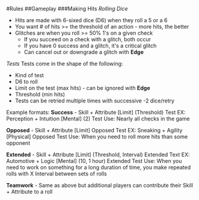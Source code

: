 #Rules
##Gameplay
###Making Hits
_Rolling Dice_

+ Hits are made with 6-sixed dice (D6) when they roll a 5 or a 6
+ You want # of hits >= the threshold of an action - more hits, the better 
+ Glitches are when you roll >= 50% 1's on a given check
    + If you succeed on a check with a glitch, both occur
    + If you have 0 success and a glitch, it's a critical glitch
    + Can cancel out or downgrade a glitch with __Edge__

_Tests_
Tests come in the shape of the following:

+ Kind of test
+ D6 to roll
+ Limit on the test (max hits) - can be ignored with __Edge__
+ Threshold (min hits)
+ Tests can be retried multiple times with successive -2 dice/retry

Example formats:
__Success__ - Skill + Attribute \[Limit\] (Threshold) Test
EX: Perception + Intuition \[Mental\] (2) Test
Use: Nearly all checks in the game

__Opposed__ - Skill + Attribute \[Limit\] Opposed Test
EX: Sneaking + Agility \[Physical\] Opposed Test
Use: When you need to roll more hits than some opponent

__Extended__ - Skill + Attribute \[Limit\] (Threshold, Interval) Extended Text
EX: Automotive + Logic \[Mental\] (10, 1 hour) Extended Test
Use: When you need to work on something for a long duration of time, you make repeated rolls with X Interval between sets of rolls

__Teamwork__ - Same as above but additional players can contribute their Skill + Attribute to a roll



